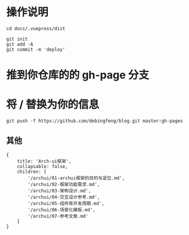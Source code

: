 # 操作说明

```
cd docs/.vuepress/dist

git init
git add -A
git commit -m 'deploy'
```

# 推到你仓库的的 gh-page 分支

# 将 <USERNAME>/<REPO> 替换为你的信息

```
git push -f https://github.com/debingfeng/blog.git master:gh-pages
```


## 其他

```
{
    title: 'Arch-ui框架',
    collapsable: false,
    children: [
        '/archui/01-archui框架的目的与定位.md',
        '/archui/02-框架功能需求.md',
        '/archui/03-架构设计.md',
        '/archui/04-交互设计参考.md',
        '/archui/05-组件库开发周期.md',
        '/archui/06-场景化模板.md',
        '/archui/07-参考文章.md'
    ]
}
```

